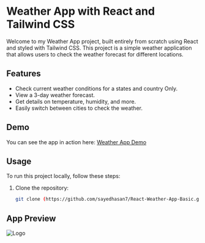 # Weather App with React and Tailwind CSS

Welcome to my Weather App project, built entirely from scratch using React and styled with Tailwind CSS. This project is a simple weather application that allows users to check the weather forecast for different locations.

## Features

- Check current weather conditions for a states and country Only.
- View a 3-day weather forecast.
- Get details on temperature, humidity, and more.
- Easily switch between cities to check the weather.

## Demo

You can see the app in action here: [Weather App Demo]([(https://weather72.netlify.app/)])

## Usage

To run this project locally, follow these steps:

1. Clone the repository:
   ```bash
   git clone (https://github.com/sayedhasan7/React-Weather-App-Basic.git)https://github.com/sayedhasan7/React-Weather-App-Basic.git


## App Preview
![Logo](public/preview.png)
